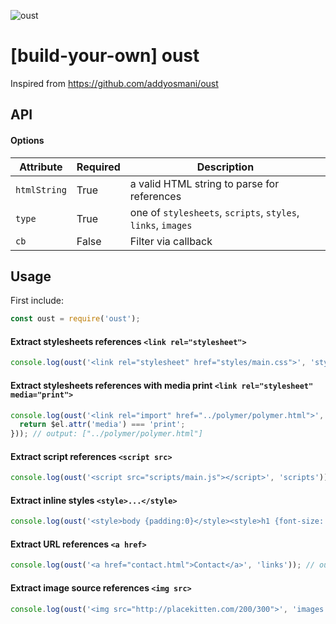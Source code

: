 ![oust](https://github.com/Seven-Y-Q-Guo/oust/actions/workflows/tests.yml/badge.svg)

# [build-your-own] oust
Inspired from https://github.com/addyosmani/oust

## API
#### Options

Attribute       | Required   | Description
---             | ---        | ---
`htmlString`    | True       | a valid HTML string to parse for references
`type`          | True       | one of `stylesheets`, `scripts`, `styles`, `links`, `images`
`cb`            | False      | Filter via callback

## Usage
First include:

```js
const oust = require('oust');
```

#### Extract stylesheets references `<link rel="stylesheet">`
```javascript
console.log(oust('<link rel="stylesheet" href="styles/main.css">', 'stylesheets')); // output: ["styles/main.css"]
```

#### Extract stylesheets references with media print `<link rel="stylesheet" media="print">`
```javascript
console.log(oust('<link rel="import" href="../polymer/polymer.html">', 'stylesheets', ($el, i) => {
  return $el.attr('media') === 'print';
})); // output: ["../polymer/polymer.html"]
```

#### Extract script references `<script src>`
```javascript
console.log(oust('<script src="scripts/main.js"></script>', 'scripts')); // output: ["scripts/main.js"]
```

#### Extract inline styles `<style>...</style>`
```javascript
console.log(oust('<style>body {padding:0}</style><style>h1 {font-size: 5rem}</style>', 'styles')); // output: ["body {padding:0}", "h1 {font-size: 5rem}"]
```

#### Extract URL references `<a href>`
```javascript
console.log(oust('<a href="contact.html">Contact</a>', 'links')); // output: ["contact.html"]
```

#### Extract image source references `<img src>`
```javascript
console.log(oust('<img src="http://placekitten.com/200/300">', 'images')); // output: ["http://placekitten.com/200/300"]
```

